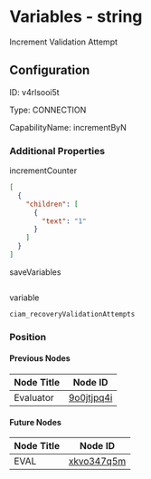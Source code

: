 # Variables - string 
Increment Validation Attempt
## Configuration
ID:  v4rlsooi5t

Type: CONNECTION 

CapabilityName: incrementByN






### Additional Properties
incrementCounter
```json 
[
  {
    "children": [
      {
        "text": "1"
      }
    ]
  }
]
```


saveVariables
```
```


variable
```string 
ciam_recoveryValidationAttempts
```





### Position

#### Previous Nodes
| Node Title | Node ID |
| :------------- | ------------ |
| Evaluator | [9o0jtjpq4i](./9o0jtjpq4i.md) | 
 
 #### Future Nodes
| Node Title | Node ID |
| :------------- | ------------ |
| EVAL |[xkvo347q5m](./xkvo347q5m.md) | 